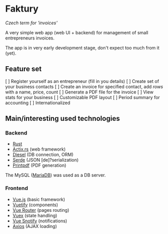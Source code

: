 # Faktury

_Czech term for 'invoices'_

A very simple web app (web UI + backend) for management of small entrepreneurs invoices.

The app is in very early development stage, don't expect too much from it (yet).

## Feature set
[ ] Register yourself as an entrepreneur (fill in you details)
[ ] Create set of your business contacts
[ ] Create an invoice for specified contact, add _rows_ with a name, price, count
[ ] Generate a PDF file for the invoice
[ ] View stats for your business
[ ] Customizable PDF layout
[ ] Period summary for accounting
[ ] Internationalized

## Main/interesting used technologies

### Backend
* [Rust](https://www.rust-lang.org/)
* [Actix.rs](https://actix.rs/) (web framework)
* [Diesel](https://diesel.rs/) (DB connection, ORM)
* [Serde](https://serde.rs/) (JSON [de]?serialization)
* [Printpdf](https://docs.rs/printpdf/) (PDF generation)

The MySQL ([MariaDB](https://mariadb.org/)) was used as a DB server.

### Frontend
* [Vue.js](https://vuejs.org/) (basic framework)
* [Vuetify](https://vuetifyjs.com/) (components)
* [Vue Router](https://router.vuejs.org/) (pages routing)
* [Vuex](vuex.vuejs.org/) (state handling)
* [Vue Snotify](https://github.com/artemsky/vue-snotify) (notifications)
* [Axios](https://github.com/axios/axios) (AJAX loading)
